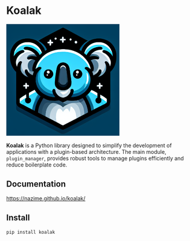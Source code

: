 # Koalak

<img src="https://raw.githubusercontent.com/Nazime/koalak/refs/heads/main/images/koalak_logo.png" alt="Koalak Logo" width="300">

**Koalak** is a Python library designed to simplify the development of applications with a plugin-based architecture. The main module, `plugin_manager`, provides robust tools to manage plugins efficiently and reduce boilerplate code.


## Documentation

https://nazime.github.io/koalak/

## Install

```bash
pip install koalak
```
